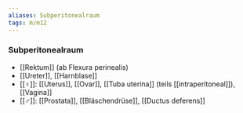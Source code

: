 ```yaml
---
aliases: Subperitonealraum
tags: m/m12
---
```

### Subperitonealraum
- [[Rektum]] (ab Flexura perinealis)
- [[Ureter]], [[Harnblase]]
- [[♀]]: [[Uterus]], [[Ovar]], [[Tuba uterina]] (teils [[intraperitoneal]]), [[Vagina]]
- [[♂]]: [[Prostata]], [[Bläschendrüse]], [[Ductus deferens]]